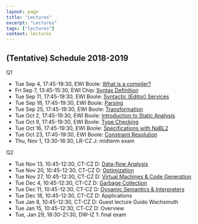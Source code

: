 ```yaml
---
layout: page
title: "Lectures"
excerpt: "Lectures"
tags: ["lectures"]
context: lectures
---
```

<!--
image:
   feature: "lecture.jpg"
   credit: Delft University of Technology
   creditlink: http://repository.tudelft.nl/view/MMP/uuid%3Aa2f25709-c56e-453e-9394-4a05acf603a4/
-->

## (Tentative) Schedule 2018-2019

Q1

* Tue Sep 4, 17:45-19:30, EWI Boole: [What is a compiler?](architecture/)
* Fri Sep 7, 13:45-15:30, EWI Chip: [Syntax Definition](syntax/syntax-definition)
* Tue Sep 11, 17:45-19:30, EWI Boole: [Syntactic (Editor) Services](syntax/editor-services)
* Tue Sep 18, 17:45-19:30, EWI Boole: [Parsing](syntax/parsing)
* Tue Sep 25, 17:45-19:30, EWI Boole: [Transformation](transformation/)
* Tue Oct 2, 17:45-19:30, EWI Boole: [Introduction to Static Analysis](statics/static-analysis)
* Tue Oct 9, 17:45-19:30, EWI Boole: [Type Checking](statics/type-checking)
* Tue Oct 16, 17:45-19:30, EWI Boole: [Specifications with NaBL2](statics/type-constraints)
* Tue Oct 23, 17:45-19:30, EWI Boole: [Constraint Resolution](statics/constraint-resolution)
* Thu, Nov 1, 13:30-16:30, LR-CZ J: midterm exam

Q2

* Tue Nov 13, 10:45-12:30, CT-CZ D: [Data-flow Analysis](techniques/data-flow)
* Tue Nov 20, 10:45-12:30, CT-CZ D: [Optimization](techniques/monotone-frameworks)
* Tue Nov 27, 10:45-12:30, CT-CZ D: [Virtual Machines & Code Generation](dynamics/)
* Tue Dec 4, 10:45-12:30, CT-CZ D: [Garbage Collection](dynamics/)
* Tue Dec 11, 10:45-12:30, CT-CZ D: [Dynamic Semantics & Interpreters](dynamics/)
* Tue Dec 18, 10:45-12:30, CT-CZ D: Applications
* Tue Jan 8, 10:45-12:30, CT-CZ D: Guest lecture Guido Wachsmuth
* Tue Jan 15, 10:45-12:30, CT-CZ D: Overview
* Tue, Jan 29, 18:30-21:30, DW-IZ 1: final exam

<!--
## Schedule 2017-2018

topic schedule is tentative

Q1

* Fri Sep 8, 13:45-15:30, 3mE - IZ G: [What is a compiler? (Introduction)](http://www.declare-your-language.org/en/latest/source/introduction/index.html)
* Tue Sep 12, 17:45-19:30, EWI Pi: [Syntax Definition](http://www.declare-your-language.org/en/latest/source/syntax/syntax-definition.html#slides)
* Tue Sep 19, 17:45-19:30, EWI Pi: [Syntactic (Editor) Services](http://www.declare-your-language.org/en/latest/source/syntax/syntax-definition.html#slides)
* Tue Sep 26, 17:45-19:30, EWI Pi: [Transformation by Strategic Term Rewriting](http://www.declare-your-language.org/en/latest/source/transformation/index.html)
* Tue Oct 3, 17:45-19:30, EWI Pi: [Name Resolution](http://www.declare-your-language.org/en/latest/source/statics/index.html)
* Tue Oct 10, 17:45-19:30, EWI Pi: [Type Constraints](http://www.declare-your-language.org/en/latest/source/statics/index.html)
* Tue Oct 17, 17:45-19:30, EWI Pi: [Constraint Resolution I](http://www.declare-your-language.org/en/latest/source/statics/index.html)
* Tue Oct 24, 17:45-19:30, EWI Pi: [Constraint Resolution II](http://www.declare-your-language.org/en/latest/source/statics/index.html)

Q2

* Tue Nov 14, 17:45-19:30, EWI Pi: [Dynamic Semantics](specification/dynamic-semantics)
* Tue Nov 21, 17:45-19:30, EWI Pi: [Virtual Machines & Code Generation](techniques/virtual-machines)
* Tue Nov 28, 17:45-19:30, EWI Pi: [Dataflow Analysis](techniques/dataflow-analysis)
* Tue Dec 5, 17:45-19:30, EWI Pi: [Garbage Collection](techniques/garbage-collection)
* Tue Dec 12, 17:45-19:30, EWI Pi: Just-in-Time Compilation (Interpreters & Partial Evaluation)
* Tue Dec 19, 17:45-19:30, EWI Pi: Parsing
* Tue Jan 9, 17:45-19:30, EWI Pi: Disambiguation
* Tue Jan 16, 17:45-19:30, EWI Pi: (no lecture)
* Tue Jan 23, 17:45-19:30, EWI Pi: Overview

<!--
## Schedule 2016-2017


Lectures are organized in two introduction lectures and three general topics. The introduction lectures introduce software languages in general and imperative and object-oriented languages in particular.

The first topic focuses on declarative specification of compiler components as supported by state-of-the-art tools for compiler construction, including lexical syntax, context-free syntax, static semantics, and code generation.

In the second topic, we address techniques for the compilation and runtime environments of imperative and object-oriented languages, including data-flow analysis, register allocation, virtual machines, and memory management in detail.

In the final topic, we take a closer look on the inside working of compiler components and their generators. In particular, we study parsing algorithms and parser generation.


* Tue  9 September, 8:45,  Aula CZ A:  [Software Languages](introduction/software-languages)
* Tue  9 September, 10:45, Aula CZ A:  [Formal Grammars](specification/formal-grammars)
* Tue 13 September, 17:45, EWI Pi: [Syntax Definition](specification/syntax-definition)
* Tue 20 September, 17:45, EWI Pi: [Term Rewriting](specification/term-rewriting)
* Tue 27 September, 17:45, EWI Pi: Introduction [Static Analysis](specification/static-analysis) + [Imperative & Object-Oriented Programming Languages](introduction/imperative-oo-pl)
* Tue  4 October,   17:45, EWI Pi: [Lexical Analysis](generation/lexical-analysis)
* Tue 11 October,   17:45, EWI Pi: [Name Resolution](specification/name-resolution)
* Tue 18 October,   17:45, EWI Pi: [Constraint-based Type Checking](specification/type-checking)
* Tue 25 October,   17:45, EWI Pi: back-up

break

* Tue 15 November,  17:45, EWI Pi: [Dynamic Semantics](specification/dynamic-semantics)
* Tue 22 November,  17:45, EWI Pi: [Virtual Machines](techniques/virtual-machines)
* Tue 29 November,  17:45, EWI Pi: [Garbage Collection](techniques/garbage-collection)
* Tue  6 December,  17:45, EWI Pi: [Register Allocation](techniques/register-allocation)
* Tue 13 December,  17:45, EWI Pi: [Dataflow Analysis](techniques/dataflow-analysis)
* Tue 20 December,  17:45, EWI Pi: [LL Parsing](generation/ll-parsing)
* Tue 10 January,   17:45, EWI Pi: [LR Parsing](generation/lr-parsing)
* Tue 17 January,   17:45, EWI Pi: no lecture
* Tue 24 January,   17:45, EWI Pi: What is a compiler? and Exam preparation


## Schedule 2015/16

* Tue  8 September, 13:45, CT-CZ F:  [Software Languages](introduction/software-languages)
* Tue  8 September, 15:45, CT-CZ F:  [Formal Grammars](specification/formal-grammars)
* Wed  9 September, 17:45, EWI Chip: [Syntax Definition](specification/syntax-definition)
* Wed 16 September, 17:45, EWI Chip: [Imperative & Object-Oriented Programming Languages](introduction/imperative-oo-pl)
* Wed 23 September, 17:45, EWI Chip: [Static Analysis](specification/static-analysis)
* Wed 30 September, 17:45, EWI Chip: [Term Rewriting](specification/term-rewriting)
* Wed  7 October,   17:45, EWI Chip: [Dataflow Analysis](techniques/dataflow-analysis)
* Wed 14 October,   17:45, EWI Chip: [Register Allocation](techniques/register-allocation)
* Wed 21 October,   17:45, EWI Chip: [Garbage Collection](techniques/garbage-collection)
* Tue 10 November,  13:45, EWI Chip: [Virtual Machines](techniques/virtual-machines)
* Tue 17 November,  13:45, CT-CZ C: [Domain-Specific Languages](introduction/domain-specific-languages)
* Tue 24 November,  13:45, CT-CZ C: [Dynamic Semantics](specification/dynamic-semantics)
* Tue  1 December,  13:45, CT-CZ C: [Lexical Analysis](generation/lexical-analysis)
* Tue  8 December,  13:45, CT-CZ C: [LL Parsing](generation/ll-parsing)
* Tue 15 December,  13:45, CT-CZ C: [LR Parsing](generation/lr-parsing)
* Tue  5 January,   13:45, CT-CZ C: exam preparation
-->
